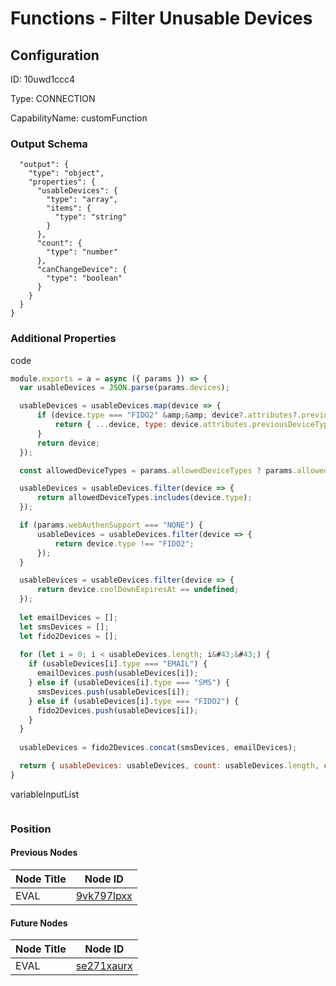 # Functions - Filter Unusable Devices
## Configuration
ID:  10uwd1ccc4

Type: CONNECTION 

CapabilityName: customFunction





### Output Schema
``` {
  "output": {
    "type": "object",
    "properties": {
      "usableDevices": {
        "type": "array",
        "items": {
          "type": "string"
        }
      },
      "count": {
        "type": "number"
      },
      "canChangeDevice": {
        "type": "boolean"
      }
    }
  }
} 
```

### Additional Properties
code
```js 
module.exports = a = async ({ params }) => {
  var usableDevices = JSON.parse(params.devices);

  usableDevices = usableDevices.map(device => {
      if (device.type === "FIDO2" &amp;&amp; device?.attributes?.previousDeviceType) {
          return { ...device, type: device.attributes.previousDeviceType }
      }
      return device;
  });

  const allowedDeviceTypes = params.allowedDeviceTypes ? params.allowedDeviceTypes.split(",") : [];

  usableDevices = usableDevices.filter(device => {
      return allowedDeviceTypes.includes(device.type);
  });

  if (params.webAuthenSupport === "NONE") {
      usableDevices = usableDevices.filter(device => {
          return device.type !== "FIDO2";
      });
  }

  usableDevices = usableDevices.filter(device => {
      return device.coolDownExpiresAt == undefined;
  });
  
  let emailDevices = [];
  let smsDevices = [];
  let fido2Devices = [];
  
  for (let i = 0; i < usableDevices.length; i&#43;&#43;) {
    if (usableDevices[i].type === "EMAIL") {
      emailDevices.push(usableDevices[i]);
    } else if (usableDevices[i].type === "SMS") {
      smsDevices.push(usableDevices[i]);
    } else if (usableDevices[i].type === "FIDO2") {
      fido2Devices.push(usableDevices[i]);
    }
  }
  
  usableDevices = fido2Devices.concat(smsDevices, emailDevices);

  return { usableDevices: usableDevices, count: usableDevices.length, canChangeDevice: usableDevices.length > 1 || params.magicLinkEnabled}
}
```


variableInputList
```
```





### Position

#### Previous Nodes
| Node Title | Node ID |
| :------------- | ------------ |
| EVAL | [9vk797lpxx](./9vk797lpxx.md) | 
 
 #### Future Nodes
| Node Title | Node ID |
| :------------- | ------------ |
| EVAL |[se271xaurx](./se271xaurx.md) | 